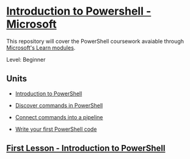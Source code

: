 # [Introduction to Powershell - Microsoft](https://docs.microsoft.com/en-us/learn/modules/introduction-to-powershell/1-introduction)

This repository will cover the PowerShell coursework avaiable through 
[Microsoft's Learn modules](https://docs.microsoft.com/en-us/learn/browse/?terms=powershell&levels=beginner).

Level: Beginner

## Units

* [Introduction to PowerShell](docs/1_Introduction-to-PowerShell.md)

* [Discover commands in PowerShell](docs/2_Discover-commands-in-PowerShell.md)

* [Connect commands into a pipeline](docs/3_Connect-commands-into-a-pipeline.md)

* [Write your first PowerShell code](docs/4_Write-your-first-PowerShell-code.md)

## [First Lesson - Introduction to PowerShell](/docs/1_Introduction-to-PowerShell.md)